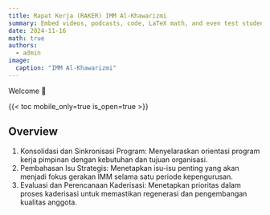 ```yaml
---
title: Rapat Kerja (RAKER) IMM Al-Khawarizmi
summary: Embed videos, podcasts, code, LaTeX math, and even test students!
date: 2024-11-16
math: true
authors:
  - admin
image:
  caption: "IMM Al-Khawarizmi"
---
```


Welcome 👋

{{< toc mobile_only=true is_open=true >}}

## Overview

1. Konsolidasi dan Sinkronisasi Program: Menyelaraskan orientasi program kerja pimpinan dengan kebutuhan dan tujuan organisasi.
2. Pembahasan Isu Strategis: Menetapkan isu-isu penting yang akan menjadi fokus gerakan IMM selama satu periode kepengurusan.
3. Evaluasi dan Perencanaan Kaderisasi: Menetapkan prioritas dalam proses kaderisasi untuk memastikan regenerasi dan pengembangan kualitas anggota.

[//]: # "[![The template is mobile first with a responsive design to ensure that your site looks stunning on every device.](https://raw.githubusercontent.com/wowchemy/wowchemy-hugo-modules/main/starters/academic/preview.png)](https://hugoblox.com)"
